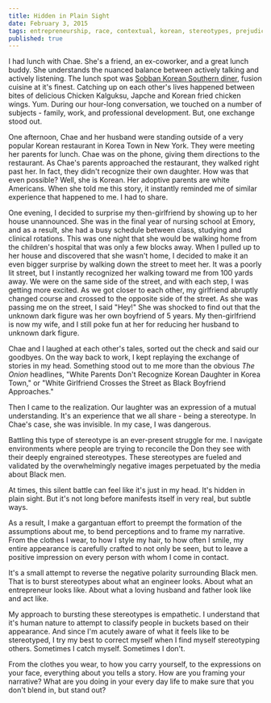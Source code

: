 ```yaml
---
title: Hidden in Plain Sight
date: February 3, 2015
tags: entrepreneurship, race, contextual, korean, stereotypes, prejudices, black
published: true
---
```


I had lunch with Chae. She's a friend, an ex-coworker, and a great lunch buddy. She understands the nuanced balance between actively talking and actively listening. The lunch spot was [Sobban Korean Southern diner](http://www.sobban.com/), fusion cuisine at it's finest. Catching up on each other's lives happened between bites of delicious Chicken Kalguksu, Japche and Korean fried chicken wings. Yum. During our hour-long conversation, we touched on a number of subjects - family, work, and professional development. But, one exchange stood out.

One afternoon, Chae and her husband were standing outside of a very popular Korean restaurant in Korea Town in New York. They were meeting her parents for lunch. Chae was on the phone, giving them directions to the restaurant. As Chae's parents approached the restaurant, they walked right past her. In fact, they didn't recognize their own daughter. How was that even possible? Well, she is Korean. Her adoptive parents are white Americans. When she told me this story, it instantly reminded me of similar experience that happened to me. I had to share.

One evening, I decided to surprise my then-girlfriend by showing up to her house unannounced. She was in the final year of nursing school at Emory, and as a result, she had a busy schedule between class, studying and clinical rotations. This was one night that she would be walking home from the children's hospital that was only a few blocks away. When I pulled up to her house and discovered that she wasn't home, I decided to make it an even bigger surprise by walking down the street to meet her. It was a poorly lit street, but I instantly recognized her walking toward me from 100 yards away. We were on the same side of the street, and with each step, I was getting more excited. As we got closer to each other, my girlfriend abruptly changed course and crossed to the opposite side of the street. As she was passing me on the street, I said "Hey!" She was shocked to find out that the unknown dark figure was her own boyfriend of 5 years. My then-girlfriend is now my wife, and I still poke fun at her for reducing her husband to unknown dark figure.

Chae and I laughed at each other's tales, sorted out the check and said our goodbyes. On the way back to work, I kept replaying the exchange of stories in my head. Something stood out to me more than the obvious *The Onion* headlines, "White Parents Don't Recognize Korean Daughter in Korea Town," or "White Girlfriend Crosses the Street as Black Boyfriend Approaches."

Then I came to the realization. Our laughter was an expression of a mutual understanding. It's an experience that we all share - being a stereotype. In Chae's case, she was invisible. In my case, I was dangerous.

Battling this type of stereotype is an ever-present struggle for me. I navigate environments where people are trying to reconcile the Don they see with their deeply engrained stereotypes. These stereotypes are fueled and validated by the overwhelmingly negative images perpetuated by the media about Black men.

At times, this silent battle can feel like it's just in my head. It's hidden in plain sight. But it's not long before manifests itself in very real, but subtle ways.

As a result, I make a gargantuan effort to preempt the formation of the assumptions about me, to bend perceptions and to frame my narrative. From the clothes I wear, to how I style my hair, to how often I smile, my entire appearance is carefully crafted to not only be seen, but to leave a positive impression on every person with whom I come in contact.

It's a small attempt to reverse the negative polarity surrounding Black men. That is to burst stereotypes about what an engineer looks. About what an entrepreneur looks like. About what a loving husband and father look like and act like.

My approach to bursting these stereotypes is empathetic. I understand that it's human nature to attempt to classify people in buckets based on their appearance. And since I'm acutely aware of what it feels like to be stereotyped, I try my best to correct myself when I find myself stereotyping others. Sometimes I catch myself. Sometimes I don't.

From the clothes you wear, to how you carry yourself, to the expressions on your face, everything about you tells a story. How are you framing your narrative? What are you doing in your every day life to make sure that you don't blend in, but stand out?
